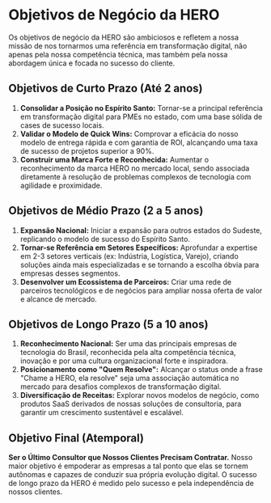 # Objetivos de Negócio da HERO

Os objetivos de negócio da HERO são ambiciosos e refletem a nossa missão de nos tornarmos uma referência em transformação digital, não apenas pela nossa competência técnica, mas também pela nossa abordagem única e focada no sucesso do cliente.

## Objetivos de Curto Prazo (Até 2 anos)

1.  **Consolidar a Posição no Espírito Santo:** Tornar-se a principal referência em transformação digital para PMEs no estado, com uma base sólida de cases de sucesso locais.
2.  **Validar o Modelo de Quick Wins:** Comprovar a eficácia do nosso modelo de entrega rápida e com garantia de ROI, alcançando uma taxa de sucesso de projetos superior a 90%.
3.  **Construir uma Marca Forte e Reconhecida:** Aumentar o reconhecimento da marca HERO no mercado local, sendo associada diretamente à resolução de problemas complexos de tecnologia com agilidade e proximidade.

## Objetivos de Médio Prazo (2 a 5 anos)

1.  **Expansão Nacional:** Iniciar a expansão para outros estados do Sudeste, replicando o modelo de sucesso do Espírito Santo.
2.  **Tornar-se Referência em Setores Específicos:** Aprofundar a expertise em 2-3 setores verticais (ex: Indústria, Logística, Varejo), criando soluções ainda mais especializadas e se tornando a escolha óbvia para empresas desses segmentos.
3.  **Desenvolver um Ecossistema de Parceiros:** Criar uma rede de parceiros tecnológicos e de negócios para ampliar nossa oferta de valor e alcance de mercado.

## Objetivos de Longo Prazo (5 a 10 anos)

1.  **Reconhecimento Nacional:** Ser uma das principais empresas de tecnologia do Brasil, reconhecida pela alta competência técnica, inovação e por uma cultura organizacional forte e inspiradora.
2.  **Posicionamento como "Quem Resolve":** Alcançar o status onde a frase "Chame a HERO, ela resolve" seja uma associação automática no mercado para desafios complexos de transformação digital.
3.  **Diversificação de Receitas:** Explorar novos modelos de negócio, como produtos SaaS derivados de nossas soluções de consultoria, para garantir um crescimento sustentável e escalável.

## Objetivo Final (Atemporal)

**Ser o Último Consultor que Nossos Clientes Precisam Contratar.** Nosso maior objetivo é empoderar as empresas a tal ponto que elas se tornem autônomas e capazes de conduzir sua própria evolução digital. O sucesso de longo prazo da HERO é medido pelo sucesso e pela independência de nossos clientes.
